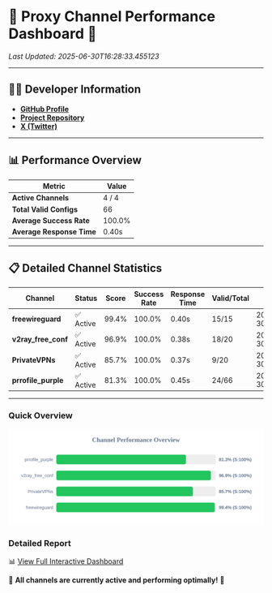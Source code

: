 # 🌟 Proxy Channel Performance Dashboard 🌟

_Last Updated: 2025-06-30T16:28:33.455123_

---

## 👩‍💻 Developer Information

- **[GitHub Profile](https://github.com/4n0nymou3)**  
- **[Project Repository](https://github.com/4n0nymou3/multi-proxy-config-fetcher)**  
- **[X (Twitter)](https://x.com/4n0nymou3)**  

---

## 📊 Performance Overview

| Metric                | Value       |
|-----------------------|-------------|
| **Active Channels**   | 4 / 4       |
| **Total Valid Configs** | 66          |
| **Average Success Rate** | 100.0%      |
| **Average Response Time** | 0.40s       |

---

## 📋 Detailed Channel Statistics

| Channel          | Status     | Score  | Success Rate | Response Time | Valid/Total | Last Success               |
|------------------|------------|--------|--------------|---------------|-------------|----------------------------|
| **freewireguard**  | ✅ Active  | 99.4%  | 100.0% | 0.40s         | 15/15       | 2025-06-30T16:28:33.453356 |
| **v2ray_free_conf**  | ✅ Active  | 96.9%  | 100.0% | 0.38s         | 18/20       | 2025-06-30T16:28:32.625079 |
| **PrivateVPNs**  | ✅ Active  | 85.7%  | 100.0% | 0.37s         | 9/20       | 2025-06-30T16:28:33.025986 |
| **prrofile_purple**  | ✅ Active  | 81.3%  | 100.0% | 0.45s         | 24/66       | 2025-06-30T16:28:32.154732 |

---

### Quick Overview
<div align="center">
  <a href="https://raw.githubusercontent.com/nullluser/NullRepo/refs/heads/main/assets/channel_stats_chart.svg">
    <img src="https://raw.githubusercontent.com/nullluser/NullRepo/refs/heads/main/assets/channel_stats_chart.svg" alt="Source Performance Statistics" width="800">
  </a>
</div>

### Detailed Report
📊 [View Full Interactive Dashboard](https://htmlpreview.github.io/?https://github.com/nullluser/NullRepo/blob/main/assets/performance_report.html)

🎉 **All channels are currently active and performing optimally!** 🎉
